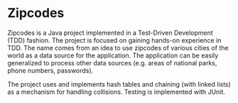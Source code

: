 # Zipcodes

Zipcodes is a Java project implemented in a Test-Driven Development (TDD) fashion. The project is focused on gaining hands-on experience in TDD.
The name comes from an idea to use zipcodes of various cities of the world as a data source for the application.
The application can be easily generalized to process other data sources (e.g. areas of national parks, phone numbers, passwords).

The project uses and implements hash tables and chaining (with linked lists) as a mechanism for handling collisions. Testing is implemented with JUnit.
